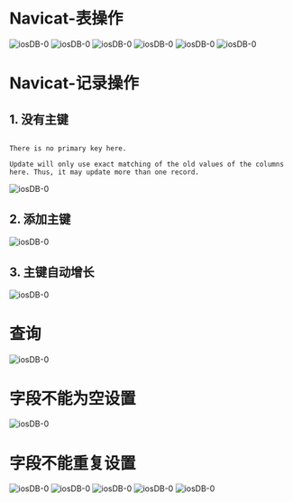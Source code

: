 # Navicat-表操作
![iosDB-0](image/iosDB-01.png)
![iosDB-0](image/iosDB-02.png)
![iosDB-0](image/iosDB-03.png)
![iosDB-0](image/iosDB-04.png)
![iosDB-0](image/iosDB-05.png)
![iosDB-0](image/iosDB-06.png)

# Navicat-记录操作

## 1. 没有主键
```

There is no primary key here. 

Update will only use exact matching of the old values of the columns here. Thus, it may update more than one record.

```
![iosDB-0](image/iosDB-07.png)

## 2. 添加主键

![iosDB-0](image/iosDB-08.png)

## 3. 主键自动增长

![iosDB-0](image/iosDB-09.png)



# 查询

![iosDB-0](image/iosDB-11.png)


# 字段不能为空设置
![iosDB-0](image/iosDB-16.png)

# 字段不能重复设置
![iosDB-0](image/iosDB-12.png)
![iosDB-0](image/iosDB-13.png)
![iosDB-0](image/iosDB-14.png)
![iosDB-0](image/iosDB-15.png)
![iosDB-0](image/iosDB-11.png)
